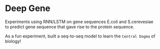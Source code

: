 # Deep Gene

Experiments using RNN/LSTM on gene sequences E.coli and S.cerevesiae to predict gene sequence that gave rise to the protein sequence.

As a fun experiment, built a seq-to-seq model to learn the `Central Dogma` of biology!
